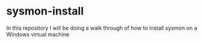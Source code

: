 # sysmon-install
In this repository I will be doing a walk through of how to install sysmon on a Windows virtual machine
